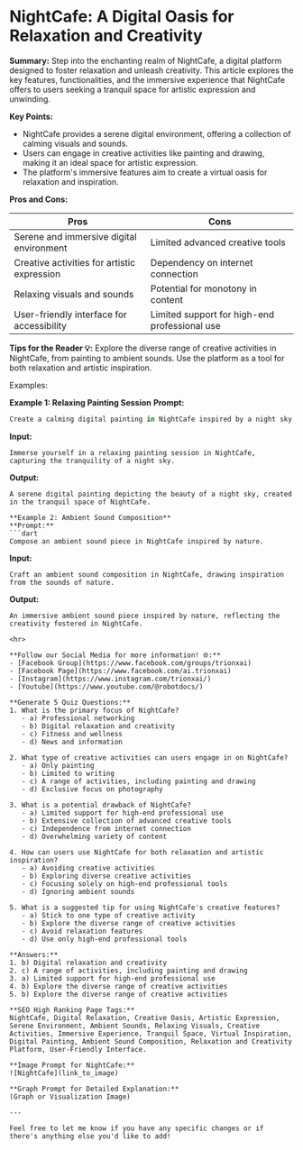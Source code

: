 # NightCafe: A Digital Oasis for Relaxation and Creativity

**Summary:**
Step into the enchanting realm of NightCafe, a digital platform designed to foster relaxation and unleash creativity. This article explores the key features, functionalities, and the immersive experience that NightCafe offers to users seeking a tranquil space for artistic expression and unwinding.

**Key Points:**
- NightCafe provides a serene digital environment, offering a collection of calming visuals and sounds.
- Users can engage in creative activities like painting and drawing, making it an ideal space for artistic expression.
- The platform's immersive features aim to create a virtual oasis for relaxation and inspiration.

**Pros and Cons:**

| Pros                                        | Cons                                               |
| ------------------------------------------- | ---------------------------------------------------|
| Serene and immersive digital environment    | Limited advanced creative tools                   |
| Creative activities for artistic expression  | Dependency on internet connection                 |
| Relaxing visuals and sounds                  | Potential for monotony in content                 |
| User-friendly interface for accessibility   | Limited support for high-end professional use     |

**Tips for the Reader 💡:**
Explore the diverse range of creative activities in NightCafe, from painting to ambient sounds. Use the platform as a tool for both relaxation and artistic inspiration.

Examples:

**Example 1: Relaxing Painting Session**
**Prompt:**
```dart
Create a calming digital painting in NightCafe inspired by a night sky.
```
**Input:**
```
Immerse yourself in a relaxing painting session in NightCafe, capturing the tranquility of a night sky.
```
**Output:**
```
A serene digital painting depicting the beauty of a night sky, created in the tranquil space of NightCafe.

**Example 2: Ambient Sound Composition**
**Prompt:**
```dart
Compose an ambient sound piece in NightCafe inspired by nature.
```
**Input:**
```
Craft an ambient sound composition in NightCafe, drawing inspiration from the sounds of nature.
```
**Output:**
```
An immersive ambient sound piece inspired by nature, reflecting the creativity fostered in NightCafe.

<hr>

**Follow our Social Media for more information! 🌐:**
- [Facebook Group](https://www.facebook.com/groups/trionxai)
- [Facebook Page](https://www.facebook.com/ai.trionxai)
- [Instagram](https://www.instagram.com/trionxai/)
- [Youtube](https://www.youtube.com/@robotdocs/)

**Generate 5 Quiz Questions:**
1. What is the primary focus of NightCafe?
   - a) Professional networking
   - b) Digital relaxation and creativity
   - c) Fitness and wellness
   - d) News and information

2. What type of creative activities can users engage in on NightCafe?
   - a) Only painting
   - b) Limited to writing
   - c) A range of activities, including painting and drawing
   - d) Exclusive focus on photography

3. What is a potential drawback of NightCafe?
   - a) Limited support for high-end professional use
   - b) Extensive collection of advanced creative tools
   - c) Independence from internet connection
   - d) Overwhelming variety of content

4. How can users use NightCafe for both relaxation and artistic inspiration?
   - a) Avoiding creative activities
   - b) Exploring diverse creative activities
   - c) Focusing solely on high-end professional tools
   - d) Ignoring ambient sounds

5. What is a suggested tip for using NightCafe's creative features?
   - a) Stick to one type of creative activity
   - b) Explore the diverse range of creative activities
   - c) Avoid relaxation features
   - d) Use only high-end professional tools

**Answers:**
1. b) Digital relaxation and creativity
2. c) A range of activities, including painting and drawing
3. a) Limited support for high-end professional use
4. b) Explore the diverse range of creative activities
5. b) Explore the diverse range of creative activities

**SEO High Ranking Page Tags:**
NightCafe, Digital Relaxation, Creative Oasis, Artistic Expression, Serene Environment, Ambient Sounds, Relaxing Visuals, Creative Activities, Immersive Experience, Tranquil Space, Virtual Inspiration, Digital Painting, Ambient Sound Composition, Relaxation and Creativity Platform, User-Friendly Interface.

**Image Prompt for NightCafe:**
![NightCafe](link_to_image)

**Graph Prompt for Detailed Explanation:**
(Graph or Visualization Image)

---

Feel free to let me know if you have any specific changes or if there's anything else you'd like to add!